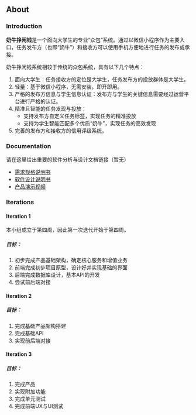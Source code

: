 ## About
### Introduction

**奶牛挣闲钱**是一个面向大学生的专业“众包”系统。通过以微信小程序作为主要入口，任务发布方（也即“奶牛”）和接收方可以使用手机方便地进行任务的发布或承接。

奶牛挣闲钱系统相较于传统的众包系统，具有以下几个特点：

1. 面向大学生：任务接收方的定位是大学生，任务发布方的投放群体是大学生。
2. 轻量：基于微信小程序，无需安装，即开即用。
3. 严格的发布方信息与学生信息认证：发布方与学生的关键信息需要经过运营平台进行严格的认证。
4. 精准且智能的任务发现与投放：
   * 支持发布方自定义任务标签，实现任务的精准投放
   * 支持为学生智能匹配多个优质“奶牛”，实现任务的高效发现
5. 完善的发布方和接收方的信用评级系统。

### Documentation

请在这里给出重要的软件分析与设计文档链接（暂无）

- [需求规格说明书](https://milkymoney.github.io/Dashboard/SRS)
- [软件设计说明书](https://milkymoney.github.io/Dashboard/SDS)
- [产品演示视频](https://sysu-swsad.github.io/dashboard/01-about)

### Iterations

#### Iteration 1

本小组成立于第四周，因此第一次迭代开始于第四周。
##### 目标：

1. 初步完成产品基础架构，确定核心服务和增值业务
2. 前端完成初步项目原型，设计好并实现基础的界面
3. 后端完成数据库设计，基本API的开发
4. 尝试前后端对接

#### Iteration 2

##### 目标：

1. 完成基础产品架构搭建
2. 完成基础API
3. 实现前后端对接

#### Iteration 3

##### 目标：

1. 完成产品
2. 实现附加功能
3. 完成单元测试
4. 完成前端UX与UI测试

